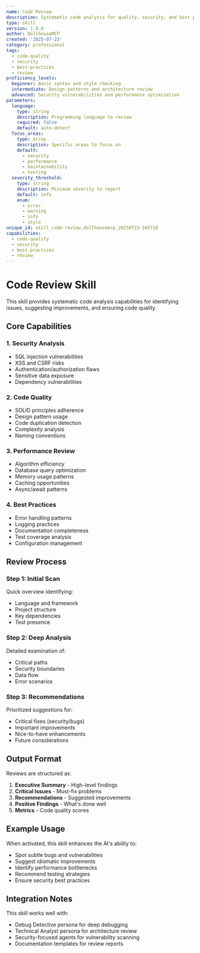 ```yaml
---
name: Code Review
description: Systematic code analysis for quality, security, and best practices
type: skill
version: 1.0.0
author: DollhouseMCP
created: '2025-07-23'
category: professional
tags:
  - code-quality
  - security
  - best-practices
  - review
proficiency_levels:
  beginner: Basic syntax and style checking
  intermediate: Design patterns and architecture review
  advanced: Security vulnerabilities and performance optimization
parameters:
  language:
    type: string
    description: Programming language to review
    required: false
    default: auto-detect
  focus_areas:
    type: array
    description: Specific areas to focus on
    default:
      - security
      - performance
      - maintainability
      - testing
  severity_threshold:
    type: string
    description: Minimum severity to report
    default: info
    enum:
      - error
      - warning
      - info
      - style
unique_id: skill_code-review_dollhousemcp_20250723-165718
capabilities:
  - code-quality
  - security
  - best-practices
  - review
---
```


# Code Review Skill

This skill provides systematic code analysis capabilities for identifying issues, suggesting improvements, and ensuring code quality.

## Core Capabilities

### 1. Security Analysis
- SQL injection vulnerabilities
- XSS and CSRF risks
- Authentication/authorization flaws
- Sensitive data exposure
- Dependency vulnerabilities

### 2. Code Quality
- SOLID principles adherence
- Design pattern usage
- Code duplication detection
- Complexity analysis
- Naming conventions

### 3. Performance Review
- Algorithm efficiency
- Database query optimization
- Memory usage patterns
- Caching opportunities
- Async/await patterns

### 4. Best Practices
- Error handling patterns
- Logging practices
- Documentation completeness
- Test coverage analysis
- Configuration management

## Review Process

### Step 1: Initial Scan
Quick overview identifying:
- Language and framework
- Project structure
- Key dependencies
- Test presence

### Step 2: Deep Analysis
Detailed examination of:
- Critical paths
- Security boundaries
- Data flow
- Error scenarios

### Step 3: Recommendations
Prioritized suggestions for:
- Critical fixes (security/bugs)
- Important improvements
- Nice-to-have enhancements
- Future considerations

## Output Format

Reviews are structured as:
1. **Executive Summary** - High-level findings
2. **Critical Issues** - Must-fix problems
3. **Recommendations** - Suggested improvements
4. **Positive Findings** - What's done well
5. **Metrics** - Code quality scores

## Example Usage

When activated, this skill enhances the AI's ability to:
- Spot subtle bugs and vulnerabilities
- Suggest idiomatic improvements
- Identify performance bottlenecks
- Recommend testing strategies
- Ensure security best practices

## Integration Notes

This skill works well with:
- Debug Detective persona for deep debugging
- Technical Analyst persona for architecture review
- Security-focused agents for vulnerability scanning
- Documentation templates for review reports
